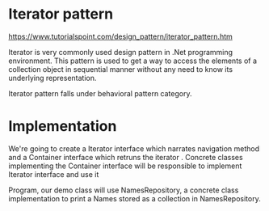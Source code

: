 ﻿# Iterator pattern 

https://www.tutorialspoint.com/design_pattern/iterator_pattern.htm

Iterator is very commonly used design pattern in .Net programming environment. This pattern is used to get a way to access the elements of a collection object in sequential manner without any need to know its underlying representation.

Iterator pattern falls under behavioral pattern category.

# Implementation
We're going to create a Iterator interface which narrates navigation method and a Container interface which retruns the iterator . Concrete classes implementing the Container interface will be responsible to implement Iterator interface and use it

Program, our demo class will use NamesRepository, a concrete class implementation to print a Names stored as a collection in NamesRepository.